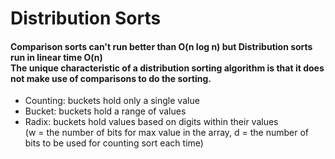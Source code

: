 # Distribution Sorts
<h4>
  Comparison sorts can't run better than O(n log n) but Distribution sorts run in linear time O(n)<br>
  The unique characteristic of a distribution sorting algorithm is  that it does not make use of comparisons to do the sorting.
</h4>
<ul>
<li>Counting: buckets hold only a single value</li>
<li>Bucket:   buckets hold a range of values </li>
<li>Radix:    buckets hold values based on digits within their values<br> 
              (w = the number of bits for max value in the array,
               d = the number of bits to be used for counting sort each time)</li>
</ul>

